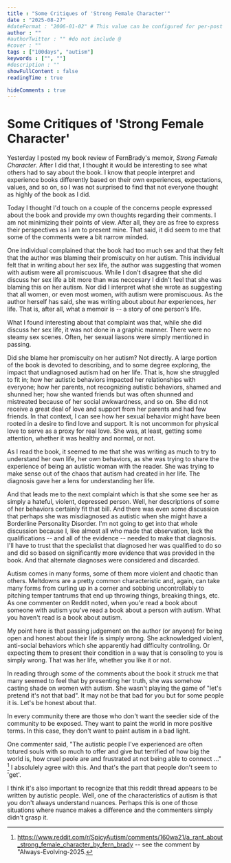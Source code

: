 ```yaml
---
title : "Some Critiques of 'Strong Female Character'"
date : "2025-08-27"
#dateFormat : "2006-01-02" # This value can be configured for per-post date formatting
author : ""
#authorTwitter : "" #do not include @
#cover : ""
tags : ["100days", "autism"]
keywords : ["", ""]
#description : ""
showFullContent : false
readingTime : true

hideComments : true
---
```

# Some Critiques of 'Strong Female Character'

Yesterday I posted my book review of FernBrady's memoir, _Strong Female Character_. After I did that, I thought it would be interesting to see what others had to say about the book. I know that people interpret and experience books differently based on their own experiences, expectations, values, and so on, so I was not surprised to find that not everyone thought as highly of the book as I did. 

Today I thought I'd touch on a couple of the concerns people expressed about the book and provide my own thoughts regarding their comments. I am not minimizing their points of view. After all, they are as free to express their perspectives as I am to present mine. That said, it did seem to me that some of the comments were a bit narrow minded.

One individual complained that the book had too much sex and that they felt that the author was blaming their promiscuity on her autism. This individual felt that in writing about her sex life, the author was suggesting that women with autism were all promiscuous. While I don't disagree that she did discuss her sex life a bit more than was neccesary I didn't feel that she was blaming this on her autism. Nor did I interpret what she wrote as suggesting that all women, or even most women, with autism were promiscuous. As the author herself has said, she was writing about about _her_ experiences, _her_ life. That is, after all, what a memoir is -- a story of one person's life.

What I found interesting about that complaint was that, while she did discuss her sex life, it was not done in a graphic manner.  There were no steamy sex scenes. Often, her sexual liasons were simply mentioned in passing. 
 

Did she blame her promiscuity on her autism? Not directly. A large portion of the book is devoted to describing, and to some degree exploring, the impact that undiagnosed autism had on her life. That is, how she struggled to fit in; how her autistic behaviors impacted her relationships with everyone; how her parents, not recognizing autistic behaviors, shamed and shunned her; how she wanted friends but was often shunned and mistreated because of her social awkwardness, and so on.  She did not receive a great deal of love and support from her parents and had few friends. In that context, I can see how her sexual behavior might have been rooted in a desire to find love and support. It is not uncommon for physical love to serve as a proxy for real love. She was, at least, getting some attention, whether it was healthy and normal, or not.

As I read the book, it seemed to me that she was writing as much to try to understand her own life, her own behaviors, as she was trying to share the experience of being an autistic woman with the reader. She was trying to make sense out of the chaos that autism had created in her life. The diagnosis gave her a lens for understanding her life.

And that leads me to the next complaint which is that she some see her as simply a hateful, violent, depressed person. Well, her descriptions of some of her behaviors certainly fit that bill. And there was even some discussion that perhaps she was misdiagnosed as autistic when she might have a Borderline Personality Disorder. I'm not going to get into that whole discussion because I, like almost all who made that observation, lack the qualifications -- and all of the evidence -- needed to make that diagnosis. I'll have to trust that the specialist that diagnosed her was qualified to do so and did so based on significantly more evidence that was provided in the book. And that alternate diagnoses were considered and discarded.

Autism comes in many forms, some of them more violent and chaotic than others. Meltdowns are a pretty common characteristic and, again, can take many forms from curling up in a corner and sobbing uncontrollably to pitching temper tantrums that end up throwing things, breaking things, etc. As one commenter on Reddit noted, when you'e read a book about someone with autism you've read a book about a person with autism. What you haven't read is a book about autism. 

My point here is that passing judgement on the author (or anyone) for being open and honest about their life is simply wrong. She acknowledged violent, anti-social behaviors which she apparently had difficulty controlling. Or expecting them to present their condition in a way that is consoling to you is simply wrong. That was her life, whether you like it or not. 

In reading through some of the comments about the book it struck me that many seemed to feel that by presenting her truth, she was somehow casting shade on women with autism. She wasn't playing the game of "let's pretend it's not that bad". It may not be that bad for you but for some people it is. Let's be honest about that.

In every community there are those who don't want the seedier side of the community to be exposed. They want to paint the world in more positive terms. In this case, they don't want to paint autism in a bad light. 

One commenter said, "The autistic people I've experienced are often totured souls with so much to offer and give but terrified of how big the world is, how cruel peole are and frustrated at not being able to connect ..." [^1] I absolulely agree with this. And that's the part that people don't seem to 'get'. 

I think it's also important to recognize that this reddit thread appears to be written by autistic people. Well, one of the characteristics of autism is that you don't always understand nuances. Perhaps this is one of those situations where nuance makes a difference and the commenters simply didn't grasp it.



[^1]: https://www.reddit.com/r/SpicyAutism/comments/160wa21/a_rant_about_strong_female_character_by_fern_brady -- see the comment by "Always-Evolving-2025.
